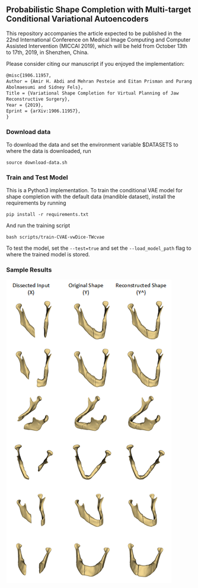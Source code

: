 ## Probabilistic Shape Completion with Multi-target Conditional Variational Autoencoders


This repository accompanies the article expected to be published in 
the 22nd International Conference on Medical Image Computing and Computer Assisted Intervention (MICCAI 2019), 
which will be held from October 13th to 17th, 2019, in Shenzhen, China.

Please consider citing our manuscript if you enjoyed the implementation:

    @misc{1906.11957,
    Author = {Amir H. Abdi and Mehran Pesteie and Eitan Prisman and Purang Abolmaesumi and Sidney Fels},
    Title = {Variational Shape Completion for Virtual Planning of Jaw Reconstructive Surgery},
    Year = {2019},
    Eprint = {arXiv:1906.11957},
    }

### Download data
To download the data and set the environment variable $DATASETS to where the data is 
downloaded, run

    source download-data.sh 


### Train and Test Model
This is a Python3 implementation. To train the conditional VAE model for shape completion with the default data 
(mandible dataset), install the requirements by running

    pip install -r requirements.txt

And run the training script
    
    bash scripts/train-CVAE-vwDice-TWcvae
    

To test the model, set the `--test=true` and set the 
`--load_model_path` flag to where the trained model is stored. 


### Sample Results

![Reconstructed Samples](./imgs/TestCases.png)